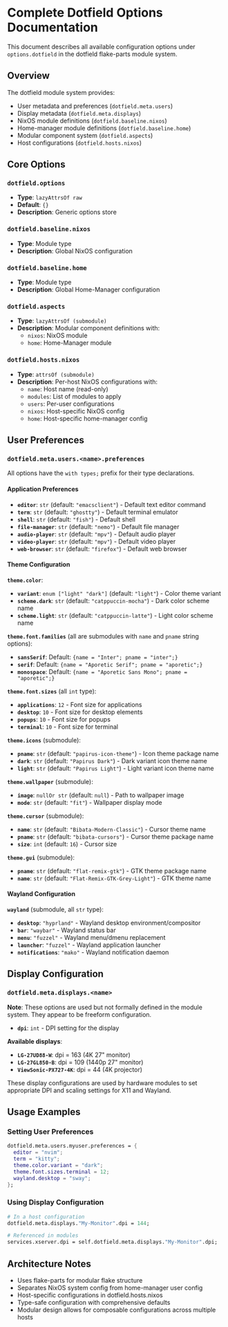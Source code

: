 # Complete Dotfield Options Documentation

This document describes all available configuration options under `options.dotfield` in the dotfield flake-parts module system.

## Overview

The dotfield module system provides:
- User metadata and preferences (`dotfield.meta.users`)
- Display metadata (`dotfield.meta.displays`)
- NixOS module definitions (`dotfield.baseline.nixos`)
- Home-manager module definitions (`dotfield.baseline.home`)
- Modular component system (`dotfield.aspects`)
- Host configurations (`dotfield.hosts.nixos`)

## Core Options

### `dotfield.options`
- **Type**: `lazyAttrsOf raw`
- **Default**: `{}`
- **Description**: Generic options store

### `dotfield.baseline.nixos`
- **Type**: Module type
- **Description**: Global NixOS configuration

### `dotfield.baseline.home`
- **Type**: Module type
- **Description**: Global Home-Manager configuration

### `dotfield.aspects`
- **Type**: `lazyAttrsOf (submodule)`
- **Description**: Modular component definitions with:
  - `nixos`: NixOS module
  - `home`: Home-Manager module

### `dotfield.hosts.nixos`
- **Type**: `attrsOf (submodule)`
- **Description**: Per-host NixOS configurations with:
  - `name`: Host name (read-only)
  - `modules`: List of modules to apply
  - `users`: Per-user configurations
  - `nixos`: Host-specific NixOS config
  - `home`: Host-specific home-manager config

## User Preferences

### `dotfield.meta.users.<name>.preferences`

All options have the `with types;` prefix for their type declarations.

#### Application Preferences
- **`editor`**: `str` (default: `"emacsclient"`) - Default text editor command
- **`term`**: `str` (default: `"ghostty"`) - Default terminal emulator
- **`shell`**: `str` (default: `"fish"`) - Default shell
- **`file-manager`**: `str` (default: `"nemo"`) - Default file manager
- **`audio-player`**: `str` (default: `"mpv"`) - Default audio player
- **`video-player`**: `str` (default: `"mpv"`) - Default video player
- **`web-browser`**: `str` (default: `"firefox"`) - Default web browser

#### Theme Configuration

**`theme.color`**:
- **`variant`**: `enum ["light" "dark"]` (default: `"light"`) - Color theme variant
- **`scheme.dark`**: `str` (default: `"catppuccin-mocha"`) - Dark color scheme name
- **`scheme.light`**: `str` (default: `"catppuccin-latte"`) - Light color scheme name

**`theme.font.families`** (all are submodules with `name` and `pname` string options):
- **`sansSerif`**: Default: `{name = "Inter"; pname = "inter";}`
- **`serif`**: Default: `{name = "Aporetic Serif"; pname = "aporetic";}`
- **`monospace`**: Default: `{name = "Aporetic Sans Mono"; pname = "aporetic";}`

**`theme.font.sizes`** (all `int` type):
- **`applications`**: `12` - Font size for applications
- **`desktop`**: `10` - Font size for desktop elements
- **`popups`**: `10` - Font size for popups
- **`terminal`**: `10` - Font size for terminal

**`theme.icons`** (submodule):
- **`pname`**: `str` (default: `"papirus-icon-theme"`) - Icon theme package name
- **`dark`**: `str` (default: `"Papirus Dark"`) - Dark variant icon theme name
- **`light`**: `str` (default: `"Papirus Light"`) - Light variant icon theme name

**`theme.wallpaper`** (submodule):
- **`image`**: `nullOr str` (default: `null`) - Path to wallpaper image
- **`mode`**: `str` (default: `"fit"`) - Wallpaper display mode

**`theme.cursor`** (submodule):
- **`name`**: `str` (default: `"Bibata-Modern-Classic"`) - Cursor theme name
- **`pname`**: `str` (default: `"bibata-cursors"`) - Cursor theme package name
- **`size`**: `int` (default: `16`) - Cursor size

**`theme.gui`** (submodule):
- **`pname`**: `str` (default: `"flat-remix-gtk"`) - GTK theme package name
- **`name`**: `str` (default: `"Flat-Remix-GTK-Grey-Light"`) - GTK theme name

#### Wayland Configuration

**`wayland`** (submodule, all `str` type):
- **`desktop`**: `"hyprland"` - Wayland desktop environment/compositor
- **`bar`**: `"waybar"` - Wayland status bar
- **`menu`**: `"fuzzel"` - Wayland menu/dmenu replacement
- **`launcher`**: `"fuzzel"` - Wayland application launcher
- **`notifications`**: `"mako"` - Wayland notification daemon

## Display Configuration

### `dotfield.meta.displays.<name>`

**Note**: These options are used but not formally defined in the module system. They appear to be freeform configuration.

- **`dpi`**: `int` - DPI setting for the display

**Available displays**:
- **`LG-27UD88-W`**: dpi = 163 (4K 27" monitor)
- **`LG-27GL850-B`**: dpi = 109 (1440p 27" monitor)
- **`ViewSonic-PX727-4K`**: dpi = 44 (4K projector)

These display configurations are used by hardware modules to set appropriate DPI and scaling settings for X11 and Wayland.

## Usage Examples

### Setting User Preferences

```nix
dotfield.meta.users.myuser.preferences = {
  editor = "nvim";
  term = "kitty";
  theme.color.variant = "dark";
  theme.font.sizes.terminal = 12;
  wayland.desktop = "sway";
};
```

### Using Display Configuration

```nix
# In a host configuration
dotfield.meta.displays."My-Monitor".dpi = 144;

# Referenced in modules
services.xserver.dpi = self.dotfield.meta.displays."My-Monitor".dpi;
```

## Architecture Notes

- Uses flake-parts for modular flake structure
- Separates NixOS system config from home-manager user config
- Host-specific configurations in dotfield.hosts.nixos
- Type-safe configuration with comprehensive defaults
- Modular design allows for composable configurations across multiple hosts

